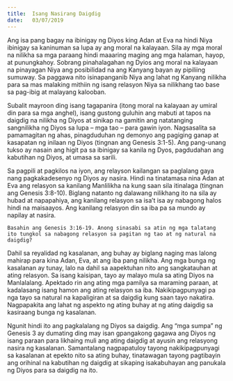```yaml
---
title:  Isang Nasirang Daigdig
date:   03/07/2019
---
```


Ang isa pang bagay na ibinigay ng Diyos king Adan at Eva na hindi Niya ibinigay sa kaninuman sa lupa ay ang moral na kalayaan. Sila ay mga moral na nilikha sa mga paraang hindi maaaring maging ang mga halaman, hayop, at punungkahoy. Sobrang pinahalagahan ng Dyios ang moral na kalayaan na pinayagan Niya ang posibilidad na ang Kanyang bayan ay pipiliing sumuway. Sa paggawa nito isinapanganib Niya ang lahat ng Kanyang nilikha para sa mas malaking mithiin ng isang relasyon Niya sa nilikhang tao base sa pag-ibig at malayang kalooban.

Subalit mayroon ding isang tagapanira (itong moral na kalayaan ay umiral din para sa mga anghel), isang gustong guluhin ang mabuti at tapos na daigdig na nilikha ng Diyos at sinikap na gamitin ang natatanging sangnilikha ng Diyos sa lupa – mga tao – para gawin iyon. Nagsasalita sa pamamagitan ng ahas, pinagduduhan ng demonyo ang pagiging ganap at kasapatan ng inilaan ng Diyos (tingnan ang Genesis 3:1-5). Ang pang-unang tukso ay nasain ang higit pa sa ibinigay sa kanila ng Dyos, pagdudahan ang kabutihan ng Diyos, at umasa sa sarili.

Sa pagpili at pagkilos na iyon, ang relayson kailangan sa paglalang gaya nang pagkakadesenyo ng Diyos ay nasira. Hindi na tinatamasa nina Adan at Eva ang relasyon sa kanilang Manlilikha na kung saan sila itinalaga (tingnan ang Genesis 3:8-10). Biglang natanto ng dalawang nilikhang ito na sila ay hubad at napapahiya, ang kanilang relasyon sa isa’t isa ay nabagong halos hindi na maisaayos. Ang kanilang relasyon din sa iba pa sa mundo ay napilay at nasira.

`Basahin ang Genesis 3:16-19. Anong sinasabi sa atin ng mga talatang ito tungkol sa nabagong relasyon sa pagitan ng tao at ng natural na daigdig?`

Dahil sa reyalidad ng kasalanan, ang buhay ay biglang naging mas lalong mahirap para kina Adan, Eva, at ang iba pang nilikha. Ang mga bunga ng kasalanan ay tunay, lalo na dahil sa aapektuhan nito ang sangkatauhan at ating relasyon. Sa isang kaisipan, tayo ay malayo mula sa ating Diyos na Manlalalang. Apektado rin ang ating mga pamilya sa maraming paraan, at kadalasang isang hamon ang ating relasyon sa iba. Nakikipagpunyagi pa nga tayo sa natural na kapaligiran at sa daigdig kung saan tayo nakatira. Nagpapakita ang lahat ng aspekto ng ating buhay at ng ating daigdig sa kasiraang bunga ng kasalanan.

Ngunit hindi ito ang pagkalalang ng Diyos sa daigdig. Ang “mga sumpa” ng Genesis 3 ay dumating ding may isan gpangakong gagawa ang Diyos ng isang paraan para likhaing muli ang ating daigdig at ayusin ang relasyong nasira ng kasalanan. Samantalang nagpapatuloy tayong nakikipagpunyagi sa kasalanan at epekto nito sa ating buhay, tinatawagan tayong pagtibayin ang orihinal na kabutihan ng daigdig at sikaping isakabuhayan ang panukala ng Diyos para sa daigdig na ito.